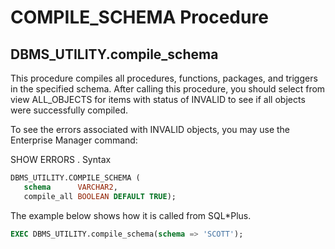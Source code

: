 # COMPILE_SCHEMA Procedure

## DBMS_UTILITY.compile_schema

This procedure compiles all procedures, functions, packages, and triggers in the specified schema. After calling this procedure, you should select from view ALL_OBJECTS for items with status of INVALID to see if all objects were successfully compiled.

To see the errors associated with INVALID objects, you may use the Enterprise Manager command:

SHOW ERRORS <type> <schema>.<name>
Syntax
~~~sql
DBMS_UTILITY.COMPILE_SCHEMA (
   schema      VARCHAR2,
   compile_all BOOLEAN DEFAULT TRUE);
~~~

The example below shows how it is called from SQL*Plus.

~~~sql
EXEC DBMS_UTILITY.compile_schema(schema => 'SCOTT');
~~~
